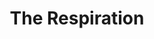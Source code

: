 ---
layout: playlist
title: "The Respiration"
startDate: 2025
endDate: under development
songs: [
    days-like-that,
    mac-guitar,
    no-doubt-love,
    lovesick,
    all-i-ever-want,
    rose-colored-doubt,
    her-echoes,
    thick-saint,
    starlight-chilla,
    blurry-eternity,
]
---